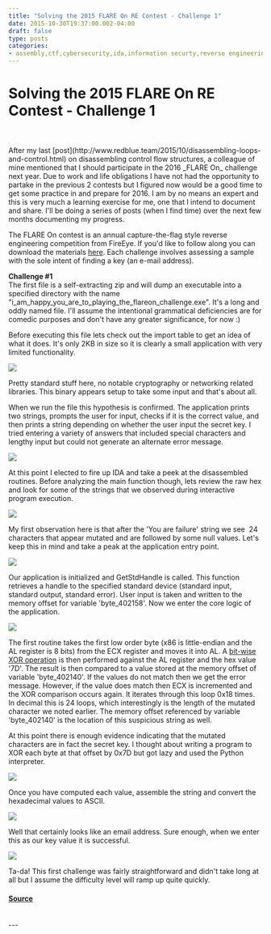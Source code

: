 ```yaml
---
title: "Solving the 2015 FLARE On RE Contest - Challenge 1"
date: 2015-10-30T19:37:00.002-04:00
draft: false
type: posts
categories: 
- assembly,ctf,cybersecurity,ida,information securty,reverse engineering,Security,windows,x86
---
```

# Solving the 2015 FLARE On RE Contest - Challenge 1

<br/>

<br/>
After my last [post](http://www.redblue.team/2015/10/disassembling-loops-and-control.html) on disassembling control flow structures, a colleague of mine mentioned that I should participate in the 2016 _FLARE On_ challenge next year. Due to work and life obligations I have not had the opportunity to partake in the previous 2 contests but I figured now would be a good time to get some practice in and prepare for 2016. I am by no means an expert and this is very much a learning exercise for me, one that I intend to document and share. I'll be doing a series of posts (when I find time) over the next few months documenting my progress.  
  
The FLARE On contest is an annual capture-the-flag style reverse engineering competition from FireEye. If you'd like to follow along you can download the materials [here](http://flare-on.com/). Each challenge involves assessing a sample with the sole intent of finding a key (an e-mail address).  
  
**Challenge #1**  
The first file is a self-extracting zip and will dump an executable into a specified directory with the name "i\_am\_happy\_you\_are\_to\_playing\_the\_flareon\_challenge.exe". It's a long and oddly named file. I'll assume the intentional grammatical deficiencies are for comedic purposes and don't have any greater significance, for now :)  
  
Before executing this file lets check out the import table to get an idea of what it does. It's only 2KB in size so it is clearly a small application with very limited functionality.  

[![](https://blogger.googleusercontent.com/img/b/R29vZ2xl/AVvXsEiKiHKUf6MJ57nci-uV7OwCOzjbeq-TMxwzwwwUaokj0fIASLwiVl_Fi86OD00so3IkjMZyWTrSu-U07l26Oy_KlVlv-3Tjo42mwC7mSwpyncjpVDKfp1LLBwdPhk5Z3WNlm95FbLsLGdA/s320/imports.png)](https://blogger.googleusercontent.com/img/b/R29vZ2xl/AVvXsEiKiHKUf6MJ57nci-uV7OwCOzjbeq-TMxwzwwwUaokj0fIASLwiVl_Fi86OD00so3IkjMZyWTrSu-U07l26Oy_KlVlv-3Tjo42mwC7mSwpyncjpVDKfp1LLBwdPhk5Z3WNlm95FbLsLGdA/s1600/imports.png)

Pretty standard stuff here, no notable cryptography or networking related libraries. This binary appears setup to take some input and that's about all.  
  
When we run the file this hypothesis is confirmed. The application prints two strings, prompts the user for input, checks if it is the correct value, and then prints a string depending on whether the user input the secret key. I tried entering a variety of answers that included special characters and lengthy input but could not generate an alternate error message.  

[![](https://blogger.googleusercontent.com/img/b/R29vZ2xl/AVvXsEj6_Bu4JIKKasMZJJ_FjlqTnh4phLQaCQOcct01O8jwLfslcbJeEhXxLbxwmM5NOtKhsPQZkhShM7w40utwy-kd4YpT6YU1tsdSBs9h5K7XsfV1a6vjEmUi7iV810vF8T2-M8kV3NwJy2o/s320/program-execution.PNG)](https://blogger.googleusercontent.com/img/b/R29vZ2xl/AVvXsEj6_Bu4JIKKasMZJJ_FjlqTnh4phLQaCQOcct01O8jwLfslcbJeEhXxLbxwmM5NOtKhsPQZkhShM7w40utwy-kd4YpT6YU1tsdSBs9h5K7XsfV1a6vjEmUi7iV810vF8T2-M8kV3NwJy2o/s1600/program-execution.PNG)

At this point I elected to fire up IDA and take a peek at the disassembled routines. Before analyzing the main function though, lets review the raw hex and look for some of the strings that we observed during interactive program execution.  

[![](https://blogger.googleusercontent.com/img/b/R29vZ2xl/AVvXsEip1utDlGKoNzIL3_4c6QNgHzfEQNnsYeuajvc3uCjPrZQ9EqhVelJoMZK0FnampF1o5nB0QwUnpWk73i67nDX1wq32DoTQYSUjHMI4pn-SRi9RkK9JRGYZDMMPnItbE8sO-_qcL3ZDMdM/s320/hexview-24char-string.png)](https://blogger.googleusercontent.com/img/b/R29vZ2xl/AVvXsEip1utDlGKoNzIL3_4c6QNgHzfEQNnsYeuajvc3uCjPrZQ9EqhVelJoMZK0FnampF1o5nB0QwUnpWk73i67nDX1wq32DoTQYSUjHMI4pn-SRi9RkK9JRGYZDMMPnItbE8sO-_qcL3ZDMdM/s1600/hexview-24char-string.png)

My first observation here is that after the 'You are failure' string we see  24 characters that appear mutated and are followed by some null values. Let's keep this in mind and take a peak at the application entry point.  

[![](https://blogger.googleusercontent.com/img/b/R29vZ2xl/AVvXsEj5MXD0yuLJfvwvsn_N0Iwmytn1dI-QOVcy9NkPvM5XU59DdeLYoA2eF98iWjskZgi-OKxyDJqSShZy7cODFKeldWK-oVChSs6JIpq8OqG6PO6dwP8R1p1AqcDN5v8GdVAsx6GYPamq86Y/s320/main-function.png)](https://blogger.googleusercontent.com/img/b/R29vZ2xl/AVvXsEj5MXD0yuLJfvwvsn_N0Iwmytn1dI-QOVcy9NkPvM5XU59DdeLYoA2eF98iWjskZgi-OKxyDJqSShZy7cODFKeldWK-oVChSs6JIpq8OqG6PO6dwP8R1p1AqcDN5v8GdVAsx6GYPamq86Y/s1600/main-function.png)

Our application is initialized and GetStdHandle is called. This function retrieves a handle to the specified standard device (standard input, standard output, standard error). User input is taken and written to the memory offset for variable 'byte\_402158'. Now we enter the core logic of the application.  

[![](https://blogger.googleusercontent.com/img/b/R29vZ2xl/AVvXsEj-wcNx7Qpt85ddS9bRs_4EszSAxlGHFQU_oMnBoN2llsj46kiUXzp9zDir9Pza5ubKfG0_3e_rr2-PAhrTJw_W79mM6pJgieRpsLwAP9NjE6rxNPhnCQA1Xz7bdn4vOmfpQi2CuDDDd7c/s320/xor-core-logic.png)](https://blogger.googleusercontent.com/img/b/R29vZ2xl/AVvXsEj-wcNx7Qpt85ddS9bRs_4EszSAxlGHFQU_oMnBoN2llsj46kiUXzp9zDir9Pza5ubKfG0_3e_rr2-PAhrTJw_W79mM6pJgieRpsLwAP9NjE6rxNPhnCQA1Xz7bdn4vOmfpQi2CuDDDd7c/s1600/xor-core-logic.png)

The first routine takes the first low order byte (x86 is little-endian and the AL register is 8 bits) from the ECX register and moves it into AL. A [bit-wise XOR operation](https://en.wikipedia.org/wiki/Bitwise_operation) is then performed against the AL register and the hex value '7D'. The result is then compared to a value stored at the memory offset of variable 'byte\_402140'. If the values do not match then we get the error message. However, if the value does match then ECX is incremented and the XOR comparison occurs again. It iterates through this loop 0x18 times. In decimal this is 24 loops, which interestingly is the length of the mutated character we noted earlier. The memory offset referenced by variable 'byte\_402140' is the location of this suspicious string as well.  
  
At this point there is enough evidence indicating that the mutated characters are in fact the secret key. I thought about writing a program to XOR each byte at that offset by 0x7D but got lazy and used the Python interpreter.  

[![](https://blogger.googleusercontent.com/img/b/R29vZ2xl/AVvXsEgfbNb36mAFu9c0ksfwnCHM38B1ttMCP-Ceg06AFrTxEzPLPCDAb90gM1fcOYFaKaroSW4Eqtf4SkN_aPfT3bnaw5fGrxEq_EYQxb2q4Tx3_jWHrPd5ZqA0h5_lNQYgbF1bt6QXu0vKiC8/s320/xorvalues-python.PNG)](https://blogger.googleusercontent.com/img/b/R29vZ2xl/AVvXsEgfbNb36mAFu9c0ksfwnCHM38B1ttMCP-Ceg06AFrTxEzPLPCDAb90gM1fcOYFaKaroSW4Eqtf4SkN_aPfT3bnaw5fGrxEq_EYQxb2q4Tx3_jWHrPd5ZqA0h5_lNQYgbF1bt6QXu0vKiC8/s1600/xorvalues-python.PNG)

  
Once you have computed each value, assemble the string and convert the hexadecimal values to ASCII.  

[![](https://blogger.googleusercontent.com/img/b/R29vZ2xl/AVvXsEhZ8ZKGkUESUuHGenwUHoHQUk6XFqJLQsdfm7XqjX4yagzE4w6Eg-EpvpGOtEzINxFVp9GTDEjuvKSAk0l3tisV4Wki3XnyH2x3Ffmtmbyd78bOL_0cKgVM7dOxgVAgDeYGws4A-v3Ikt0/s320/hex-ascii-conversion.PNG)](https://blogger.googleusercontent.com/img/b/R29vZ2xl/AVvXsEhZ8ZKGkUESUuHGenwUHoHQUk6XFqJLQsdfm7XqjX4yagzE4w6Eg-EpvpGOtEzINxFVp9GTDEjuvKSAk0l3tisV4Wki3XnyH2x3Ffmtmbyd78bOL_0cKgVM7dOxgVAgDeYGws4A-v3Ikt0/s1600/hex-ascii-conversion.PNG)

  
Well that certainly looks like an email address. Sure enough, when we enter this as our key value it is successful.  

[![](https://blogger.googleusercontent.com/img/b/R29vZ2xl/AVvXsEiEZvx4Y1HBViL8oPbE7qfSvwZaOuBwpRdMvW-uG7qhnRz5MqVYEiZnfhsBob7kNpmcqpbVgvQL9DuTSDNLqTzqcpLKTaSH3vafHJRmCPRbIpvFTY-8ofxDBPeMcAB-jNQWt0JsIU6U8d4/s320/solved.PNG)](https://blogger.googleusercontent.com/img/b/R29vZ2xl/AVvXsEiEZvx4Y1HBViL8oPbE7qfSvwZaOuBwpRdMvW-uG7qhnRz5MqVYEiZnfhsBob7kNpmcqpbVgvQL9DuTSDNLqTzqcpLKTaSH3vafHJRmCPRbIpvFTY-8ofxDBPeMcAB-jNQWt0JsIU6U8d4/s1600/solved.PNG)

  
Ta-da! This first challenge was fairly straightforward and didn't take long at all but I assume the difficulty level will ramp up quite quickly.

#### [Source](https://www.redblue.team/feeds/1755251800487206585/comments/default)

<br/>
---
